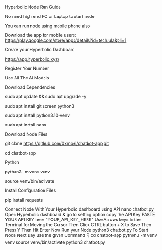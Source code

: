 Hyperbolic Node Run Guide

No need high end PC or Laptop to start node

You can run node using mobile phone also

Download the app for mobile users: https://play.google.com/store/apps/details?id=tech.ula&pli=1

Create your Hyperbolic Dashboard

https://app.hyperbolic.xyz/


Register Your Number

Use All The Ai Models

Download Dependencies

sudo apt update && sudo apt upgrade -y

sudo apt install git screen python3

sudo apt install python3.10-venv

sudo apt install nano

Download Node Files

git clone https://github.com/0xmoei/chatbot-app.git

cd chatbot-app

Python

python3 -m venv venv

source venv/bin/activate

Install Configuration Files

pip install requests

Connect Node With Your Hyperbolic dashboard using API
nano chatbot.py
Open Hyperbolic dashboard & go to setting option copy the API Key
PASTE YOUR API KEY here "YOUR_API_KEY_HERE"
Use Arrows keys in the Terminal for Moving the Cursor
Then Click CTRL button + X to Save Then Press Y
Then Hit Enter
Now Run your Node
python3 chatbot.py
To Start Node Next Day use the given Command 👇
cd chatbot-app
python3 -m venv venv
source venv/bin/activate
python3 chatbot.py

